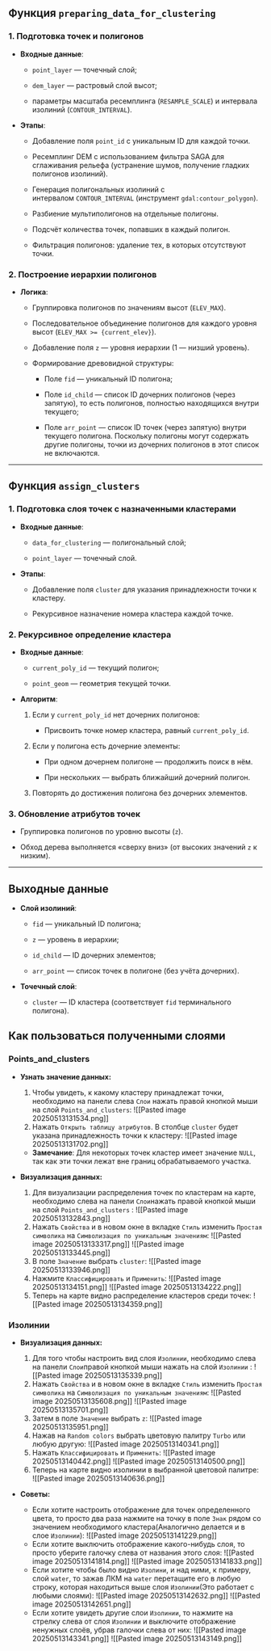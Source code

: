 ## Функция `preparing_data_for_clustering`

### 1. Подготовка точек и полигонов

- **Входные данные**:
    
    - `point_layer` — точечный слой;
        
    - `dem_layer` — растровый слой высот;
        
    - параметры масштаба ресемплинга (`RESAMPLE_SCALE`) и интервала изолиний (`CONTOUR_INTERVAL`).
        
- **Этапы**:
    
    - Добавление поля `point_id` с уникальным ID для каждой точки.
        
    - Ресемплинг DEM с использованием фильтра SAGA для сглаживания рельефа (устранение шумов, получение гладких полигонов изолиний).
        
    - Генерация полигональных изолиний с интервалом `CONTOUR_INTERVAL` (инструмент `gdal:contour_polygon`).
        
    - Разбиение мультиполигонов на отдельные полигоны.
        
    - Подсчёт количества точек, попавших в каждый полигон.
        
    - Фильтрация полигонов: удаление тех, в которых отсутствуют точки.
        

### 2. Построение иерархии полигонов

- **Логика**:
    
    - Группировка полигонов по значениям высот (`ELEV_MAX`).
        
    - Последовательное объединение полигонов для каждого уровня высот (`ELEV_MAX >= {current_elev}`).
        
    - Добавление поля `z` — уровня иерархии (1 — низший уровень).
        
    - Формирование древовидной структуры:
        
        - Поле `fid` — уникальный ID полигона;
            
        - Поле `id_child` — список ID дочерних полигонов (через запятую), то есть полигонов, полностью находящихся внутри текущего;
            
        - Поле `arr_point` — список ID точек (через запятую) внутри текущего полигона. Поскольку полигоны могут содержать другие полигоны, точки из дочерних полигонов в этот список не включаются.
            

---

## Функция `assign_clusters`

### 1. Подготовка слоя точек с назначенными кластерами

- **Входные данные**:
    
    - `data_for_clustering` — полигональный слой;
        
    - `point_layer` — точечный слой.
        
- **Этапы**:
    
    - Добавление поля `cluster` для указания принадлежности точки к кластеру.
        
    - Рекурсивное назначение номера кластера каждой точке.
        

### 2. Рекурсивное определение кластера

- **Входные данные**:
    
    - `current_poly_id` — текущий полигон;
        
    - `point_geom` — геометрия текущей точки.
        
- **Алгоритм**:
    
    1. Если у `current_poly_id` нет дочерних полигонов:
        
        - Присвоить точке номер кластера, равный `current_poly_id`.
            
    2. Если у полигона есть дочерние элементы:
        
        - При одном дочернем полигоне — продолжить поиск в нём.
            
        - При нескольких — выбрать ближайший дочерний полигон.
            
    3. Повторять до достижения полигона без дочерних элементов.
        

### 3. Обновление атрибутов точек

- Группировка полигонов по уровню высоты (`z`).
    
- Обход дерева выполняется «сверху вниз» (от высоких значений `z` к низким).
	

---

## Выходные данные

- **Слой изолиний**:
    
    - `fid` — уникальный ID полигона;
        
    - `z` — уровень в иерархии;
        
    - `id_child` — ID дочерних элементов;
        
    - `arr_point` — список точек в полигоне (без учёта дочерних).
        
- **Точечный слой**:
    
    - `cluster` — ID кластера (соответствует `fid` терминального полигона).


## Как пользоваться полученными слоями

### Points_and_clusters
 * **Узнать значение данных:**
	 
	1. Чтобы увидеть, к какому кластеру принадлежат точки, необходимо на панели слева `Слои` нажать правой кнопкой мыши на слой `Points_and_clusters`:
		  ![[Pasted image 20250513131534.png]]
	2. Нажать `Открыть таблицу атрибутов`. В столбце `cluster` будет указана принадлежность точки к кластеру:
		  ![[Pasted image 20250513131702.png]]
	- **Замечание**: Для некоторых точек кластер имеет значение `NULL`, так как эти точки лежат вне границ обрабатываемого участка.

* **Визуализация данных:**	
	1. Для визуализации распределения точек по кластерам на карте, необходимо слева на панели `Слои`нажать правой кнопкой мыши на слой `Points_and_clusters` : 
		![[Pasted image 20250513132843.png]]
	2. Нажать `Свойства` и в новом окне в вкладке `Стиль` изменить `Простая символика` на `Символизация по уникальным значениям`:
		![[Pasted image 20250513133317.png]]
		![[Pasted image 20250513133445.png]]
	3. В поле `Значение` выбрать `cluster`:
		![[Pasted image 20250513133946.png]]
	4. Нажмите `Классифицировать` и `Применить`:
		![[Pasted image 20250513134151.png]]
		![[Pasted image 20250513134222.png]]
	5. Теперь на карте видно распределение кластеров среди точек:
		![[Pasted image 20250513134359.png]]

### Изолинии
 * **Визуализация данных:**
	 1. Для того чтобы настроить вид слоя `Изолинии`, необходимо слева на панели `Слои`правой кнопкой мыши нажать на слой `Изолинии` :
		 ![[Pasted image 20250513135339.png]]
	 2. Нажать `Свойства` и в новом окне в вкладке `Стиль` изменить `Простая символика` на `Символизация по уникальным значениям`:
		 ![[Pasted image 20250513135608.png]]
		 ![[Pasted image 20250513135701.png]]
	3. Затем в поле `Значение` выбрать `z`:
		![[Pasted image 20250513135951.png]]
	4. Нажав на `Random colors` выбрать цветовую палитру `Turbo` или любую другую:
		![[Pasted image 20250513140341.png]]
	5. Нажать `Классифицировать` и `Применить`:
		![[Pasted image 20250513140442.png]]
		![[Pasted image 20250513140500.png]]
	6. Теперь на карте видно изолинии в выбранной цветовой палитре:
		![[Pasted image 20250513140636.png]]

* **Советы:**
	* Если хотите настроить отображение для точек определенного цвета, то просто два раза нажмите на точку в поле `Знак` рядом со значением необходимого кластера(Аналогично делается и в слое `Изолинии`):
		![[Pasted image 20250513141229.png]]
	* Если хотите выключить отображение какого-нибудь слоя, то просто уберите галочку слева от названия этого слоя:
		![[Pasted image 20250513141814.png]]
		![[Pasted image 20250513141833.png]]
	* Если хотите чтобы было видно `Изолини`, и над ними, к примеру, слой `water`, то зажав ЛКМ на `water` перетащите его в любую строку, которая находиться выше слоя `Изолинии`(Это работает с любыми слоями):
		![[Pasted image 20250513142632.png]]
		![[Pasted image 20250513142651.png]]
	* Если хотите увидеть другие слои `Изолинии`, то нажмите на стрелку слева от слоя `Изолинии` и выключите отображение ненужных  слоёв, убрав галочки слева от них:
		![[Pasted image 20250513143341.png]]
		![[Pasted image 20250513143149.png]]
